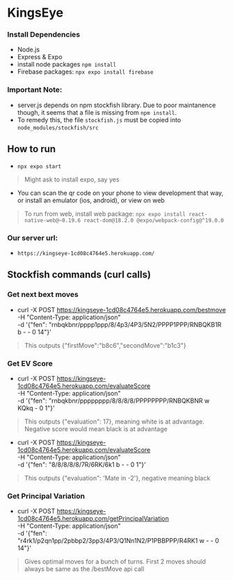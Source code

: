 # KingsEye

### Install Dependencies
- Node.js
- Express & Expo
- install node packages ```npm install```
- Firebase packages: ```npx expo install firebase```

### Important Note:
- server.js depends on npm stockfish library. Due to poor maintanence though, it seems that a file is missing from ```npm install```.
- To remedy this, the file ```stockfish.js``` must be copied into ```node_modules/stockfish/src```

## How to run
- ```npx expo start```
> Might ask to install expo, say yes
- You can scan the qr code on your phone to view development that way, or install an emulator (ios, android), or view on web
> To run from web, install web package: ```npx expo install react-native-web@~0.19.6 react-dom@18.2.0 @expo/webpack-config@^19.0.0```

### Our server url:
- ```https://kingseye-1cd08c4764e5.herokuapp.com/```

## Stockfish commands (curl calls)
### Get next bext moves
- curl -X POST https://kingseye-1cd08c4764e5.herokuapp.com/bestmove \
-H "Content-Type: application/json" \
-d '{"fen": "rnbqkbnr/pppp1ppp/8/4p3/4P3/5N2/PPPP1PPP/RNBQKB1R b - - 0 14"}'
> This outputs {"firstMove":"b8c6","secondMove":"b1c3"}
### Get EV Score
- curl -X POST https://kingseye-1cd08c4764e5.herokuapp.com/evaluateScore \
-H "Content-Type: application/json" \
-d '{"fen": "rnbqkbnr/pppppppp/8/8/8/8/PPPPPPPP/RNBQKBNR w KQkq - 0 1"}'
> This outputs {"evaluation": 17}, meaning white is at advantage. Negative score would mean black is at advantage

- curl -X POST https://kingseye-1cd08c4764e5.herokuapp.com/evaluateScore \
-H "Content-Type: application/json" \
-d '{"fen": "8/8/8/8/8/7R/6RK/6k1 b - - 0 1"}'
> This outputs {"evaluation": 'Mate in -2'}, negative meaning black

### Get Principal Variation
- curl -X POST https://kingseye-1cd08c4764e5.herokuapp.com/getPrincipalVariation \
-H "Content-Type: application/json" \
-d '{"fen": "r4rk1/p2qn1pp/2pbbp2/3pp3/4P3/Q1Nn1N2/P1PBBPPP/R4RK1 w - - 0 14"}'
> Gives optimal moves for a bunch of turns. First 2 moves should always be same as the /bestMove api call